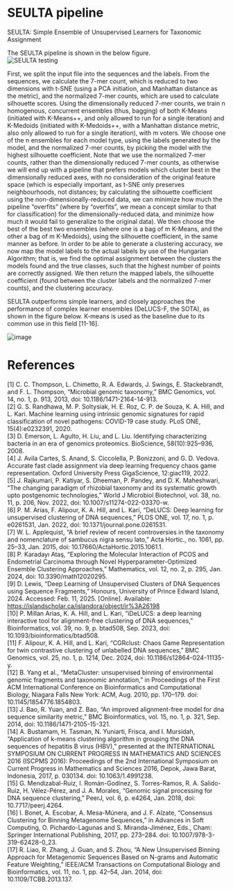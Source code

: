 # SEULTA pipeline

SEULTA: Simple Ensemble of Unsupervised Learners for Taxonomic Assignment

The SEULTA pipeline is shown in the below figure. <br />
![SEULTA testing](https://github.com/user-attachments/assets/a19b69bf-afd7-400c-bb2c-0a4af1b941e8) <br />

First, we split the input file into the sequences and the labels. From the sequences, we calculate the 7-mer count, 
which is reduced to two dimensions with t-SNE (using a PCA initiation, and Manhattan distance as the metric), and the 
normalized 7-mer counts, which are used to calculate silhouette scores. Using the dimensionally reduced 7-mer counts, 
we train n homogenous, concurrent ensembles (thus, bagging) of both K-Means (initiated with K-Means++, and only 
allowed to run for a single iteration) and K-Medoids (initiated with K-Medoids++, with a Manhattan distance metric,
also only allowed to run for a single iteration), with m voters. We choose one of the n ensembles for each model type, 
using the labels generated by the model, and the normalized 7-mer counts, by picking the model with the highest silhouette 
coefficient. Note that we use the normalized 7-mer counts, rather than the dimensionally reduced 7-mer counts, as otherwise 
we will end up with a pipeline that prefers models which cluster best in the dimensionally reduced axes, with no 
consideration of the original feature space (which is especially important, as t-SNE only preserves neighbourhoods, 
not distances; by calculating the silhouette coefficient using the non-dimensionally-reduced data, we can minimize 
how much the pipeline “overfits” (where by “overfits”, we mean a concept similar to that for classification) for the 
dimensionally-reduced data, and minimize how much it would fail to generalize to the original data). We then choose 
the best of the best two ensembles (where one is a bag of m K-Means, and the other a bag of m K-Medoids), using the 
silhouette coefficient, in the same manner as before. In order to be able to generate a clustering accuracy, we now 
map the model labels to the actual labels by use of the Hungarian Algorithm; that is, we find the optimal assignment 
between the clusters the models found and the true classes, such that the highest number of points are correctly 
assigned. We then return the mapped labels, the silhouette coefficient (found between the cluster labels and the 
normalized 7-mer counts), and the clustering accuracy. <br />

SEULTA outperforms simple learners, and closely approaches the performance of complex learner ensembles (DeLUCS-F, the SOTA), as shown in the figure below. K-means is used as the baseline due to its common use in this field [11-16]. <br />

![image](https://github.com/user-attachments/assets/64a57afe-056b-40ea-be67-6d4c1073e22e) <br />


# References
[1] C. C. Thompson, L. Chimetto, R. A. Edwards, J. Swings, E. Stackebrandt, and F. L. Thompson, “Microbial genomic taxonomy,” BMC Genomics, vol. 14, no. 1, p. 913, 2013, doi: 10.1186/1471-2164-14-913. <br />
[2] G. S. Randhawa, M. P. Soltysiak, H. E. Roz, C. P. de Souza, K. A. Hill, and L. Kari. Machine learning using intrinsic genomic signatures for rapid classification of novel pathogens: COVID-19 case study. PLoS ONE, 15(4):e0232391, 2020. <br />
[3] D. Emerson, L. Agulto, H. Liu, and L. Liu. Identifying characterizing bacteria in an era of genomics proteomics. BioScience, 58(10):925–936, 2008. <br />
[4] J. Avila Cartes, S. Anand, S. Ciccolella, P. Bonizzoni, and G. D. Vedova. Accurate fast clade assignment via deep learning frequency chaos game representation. Oxford University Press GigaScience, 12:giac119, 2022. <br />
[5] J. Rajkumari, P. Katiyar, S. Dheeman, P. Pandey, and D. K. Maheshwari, “The changing paradigm of rhizobial taxonomy and its systematic growth upto postgenomic technologies,” World J Microbiol Biotechnol, vol. 38, no. 11, p. 206, Nov. 2022, doi: 10.1007/s11274-022-03370-w. <br />
[6]	P. M. Arias, F. Alipour, K. A. Hill, and L. Kari, “DeLUCS: Deep learning for unsupervised clustering of DNA sequences,” PLOS ONE, vol. 17, no. 1, p. e0261531, Jan. 2022, doi: 10.1371/journal.pone.0261531. <br />
[7]	W. L. Applequist, “A brief review of recent controversies in the taxonomy and nomenclature of sambucus nigra sensu lato,” Acta Hortic., no. 1061, pp. 25–33, Jan. 2015, doi: 10.17660/ActaHortic.2015.1061.1. <br />
[8]	P. Karadayı Ataş, “Exploring the Molecular Interaction of PCOS and Endometrial Carcinoma through Novel Hyperparameter-Optimized Ensemble Clustering Approaches,” Mathematics, vol. 12, no. 2, p. 295, Jan. 2024, doi: 10.3390/math12020295. <br />
[9] D. Lewis, “Deep Learning of Unsupervised Clusters of DNA Sequences using Sequence Fragments,” Honours, University of Prince Edward Island, 2024. Accessed: Feb. 11, 2025. [Online]. Available: https://islandscholar.ca/islandora/object/ir%3A26198 <br />
[10] P. Millan Arias, K. A. Hill, and L. Kari, “iDeLUCS: a deep learning interactive tool for alignment-free clustering of DNA sequences,” Bioinformatics, vol. 39, no. 9, p. btad508, Sep. 2023, doi: 10.1093/bioinformatics/btad508. <br />
[11] F. Alipour, K. A. Hill, and L. Kari, “CGRclust: Chaos Game Representation for twin contrastive clustering of unlabelled DNA sequences,” BMC Genomics, vol. 25, no. 1, p. 1214, Dec. 2024, doi: 10.1186/s12864-024-11135-y. <br />
[12]	B. Yang et al., “MetaCluster: unsupervised binning of environmental genomic fragments and taxonomic annotation,” in Proceedings of the First ACM International Conference on Bioinformatics and Computational Biology, Niagara Falls New York: ACM, Aug. 2010, pp. 170–179. doi: 10.1145/1854776.1854803. <br />
[13]	J. Bao, R. Yuan, and Z. Bao, “An improved alignment-free model for dna sequence similarity metric,” BMC Bioinformatics, vol. 15, no. 1, p. 321, Sep. 2014, doi: 10.1186/1471-2105-15-321. <br />
[14]	A. Bustamam, H. Tasman, N. Yuniarti, Frisca, and I. Mursidah, “Application of k-means clustering algorithm in grouping the DNA sequences of hepatitis B virus (HBV),” presented at the INTERNATIONAL SYMPOSIUM ON CURRENT PROGRESS IN MATHEMATICS AND SCIENCES 2016 (ISCPMS 2016): Proceedings of the 2nd International Symposium on Current Progress in Mathematics and Sciences 2016, Depok, Jawa Barat, Indonesia, 2017, p. 030134. doi: 10.1063/1.4991238. <br />
[15]	G. Mendizabal-Ruiz, I. Román-Godínez, S. Torres-Ramos, R. A. Salido-Ruiz, H. Vélez-Pérez, and J. A. Morales, “Genomic signal processing for DNA sequence clustering,” PeerJ, vol. 6, p. e4264, Jan. 2018, doi: 10.7717/peerj.4264. <br />
[16]	I. Bonet, A. Escobar, A. Mesa-Múnera, and J. F. Alzate, “Consensus Clustering for Binning Metagenome Sequences,” in Advances in Soft Computing, O. Pichardo-Lagunas and S. Miranda-Jiménez, Eds., Cham: Springer International Publishing, 2017, pp. 273–284. doi: 10.1007/978-3-319-62428-0_23. <br />
[17]	R. Liao, R. Zhang, J. Guan, and S. Zhou, “A New Unsupervised Binning Approach for Metagenomic Sequences Based on N-grams and Automatic Feature Weighting,” IEEE/ACM Transactions on Computational Biology and Bioinformatics, vol. 11, no. 1, pp. 42–54, Jan. 2014, doi: 10.1109/TCBB.2013.137. <br />
